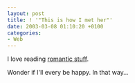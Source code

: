```yaml
---
layout: post
title: ! '"This is how I met her"'
date: 2003-03-08 01:10:20 +0100
categories:
- Web
---
```

I love reading <a href="http://studentweb.med.harvard.edu/CAG7/html/dpage2.html">romantic stuff</a>.

Wonder if I'll every be happy. In that way...
